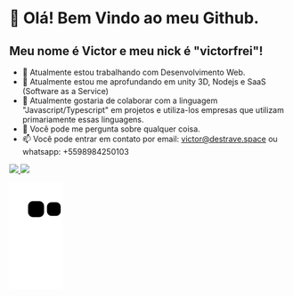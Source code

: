# 👋 Olá! Bem Vindo ao meu Github.
## Meu nome é Victor e meu nick é "victorfrei"!


- 🔭 Atualmente estou trabalhando com Desenvolvimento Web.
- 🌱 Atualmente estou me aprofundando em unity 3D, Nodejs e SaaS (Software as a Service)
- 👯 Atualmente gostaria de colaborar com a linguagem "Javascript/Typescript" em projetos e utiliza-los empresas que utilizam primariamente essas linguagens.
- 💬 Você pode me pergunta sobre qualquer coisa.
- 📫 Você pode entrar em contato por email: victor@destrave.space ou whatsapp: +5598984250103

<div>
<a href="https://github.com/victorfrei">
<img height="180em" src="https://github-readme-stats.vercel.app/api/top-langs/?username=victorfrei&layout=compact&langs_count=7&theme=dracula"/>
<img height="180em" src="https://github-readme-stats-eight-theta.vercel.app/api?username=victorfrei&show_icons=true&theme=algolia&include_all_commits=true&count_private=true"/>
</div>


![Snake animation](https://github.com/victorfrei/victorfrei/blob/output/github-contribution-grid-snake.svg)










